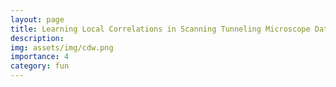 ```yaml
---
layout: page
title: Learning Local Correlations in Scanning Tunneling Microscope Data
description:
img: assets/img/cdw.png
importance: 4
category: fun
---
```


<object data="/assets/pdf/MM_2021.pdf" width="800" height="800" type='application/pdf'></object>
